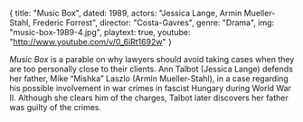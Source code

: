 {
  title: "Music Box",
  dated: 1989,
  actors: "Jessica Lange, Armin Mueller-Stahl, Frederic Forrest",
  director: "Costa-Gavres",
  genre: "Drama",
  img: "music-box-1989-4.jpg",
  playtext: true,
  youtube: "http://www.youtube.com/v/0_6iRt1692w"
}

_Music Box_ is a parable on why lawyers should avoid taking cases when they are too personally close to their clients. Ann Talbot (Jessica Lange) defends her father, Mike “Mishka” Laszlo (Armin Mueller-Stahl), in a case regarding his possible involvement in war crimes in fascist Hungary during World War II. Although she clears him of the charges, Talbot later discovers her father was guilty of the crimes. 